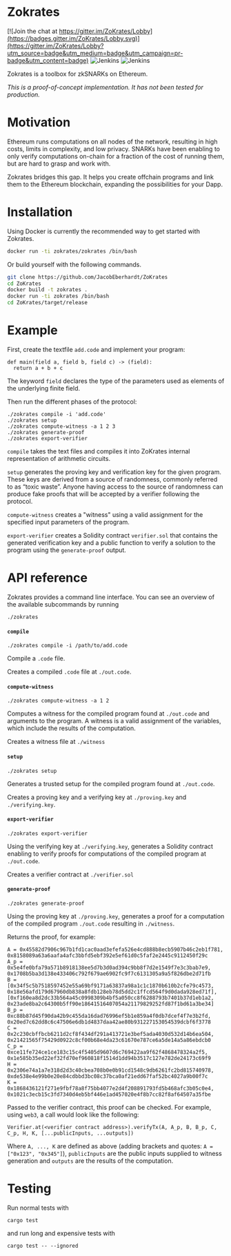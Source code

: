 # Zokrates

[![Join the chat at https://gitter.im/ZoKrates/Lobby](https://badges.gitter.im/ZoKrates/Lobby.svg)](https://gitter.im/ZoKrates/Lobby?utm_source=badge&utm_medium=badge&utm_campaign=pr-badge&utm_content=badge)
![Jenkins](https://img.shields.io/jenkins/s/https/jenkins.kyroy.com/job/ZoKrates/job/master.svg?label=master)
![Jenkins](https://img.shields.io/jenkins/s/https/jenkins.kyroy.com/job/ZoKrates/job/develop.svg?label=develop)


Zokrates is a toolbox for zkSNARKs on Ethereum.

_This is a proof-of-concept implementation. It has not been tested for production._

# Motivation

Ethereum runs computations on all nodes of the network, resulting in high costs, limits in complexity, and low privacy.
SNARKs have been enabling to only verify computations on-chain for a fraction of the cost of running them, but are hard to grasp and work with.

Zokrates bridges this gap. It helps you create offchain programs and link them to the Ethereum blockchain, expanding the possibilities for your Dapp.

# Installation

Using Docker is currently the recommended way to get started with Zokrates.

```bash
docker run -ti zokrates/zokrates /bin/bash
```
Or build yourself with the following commands.
```bash
git clone https://github.com/JacobEberhardt/ZoKrates
cd ZoKrates
docker build -t zokrates .
docker run -ti zokrates /bin/bash
cd ZoKrates/target/release
```


# Example

First, create the textfile `add.code` and implement your program:
```
def main(field a, field b, field c) -> (field):
  return a + b + c
```
The keyword `field` declares the type of the parameters used as elements of the underlying finite field.

Then run the different phases of the protocol:
```
./zokrates compile -i 'add.code'
./zokrates setup
./zokrates compute-witness -a 1 2 3
./zokrates generate-proof
./zokrates export-verifier
```
`compile` takes the text files and compiles it into  ZoKrates internal representation of arithmetic circuits.

 `setup` generates the proving key and verification key for the given program. These keys are derived from a source of randomness, commonly referred to as “toxic waste”. Anyone having access to the source of randomness can produce fake proofs that will be accepted by a verifier following the protocol.

`compute-witness` creates a "witness" using a valid assignment for the specified input parameters of the program.

`export-verifier` creates a Solidity contract `verifier.sol` that contains the generated verification key and a public function to verify a solution to the program using the `generate-proof` output.


# API reference

Zokrates provides a command line interface.
You can see an overview of the available subcommands by running

```
./zokrates
```

#### `compile`
```
./zokrates compile -i /path/to/add.code
```

Compile a `.code` file.

Creates a compiled `.code` file at `./out.code`.

#### `compute-witness`
```
./zokrates compute-witness -a 1 2
```

Computes a witness for the compiled program found at `./out.code` and arguments to the program.
A witness is a valid assignment of the variables, which include the results of the computation.

Creates a witness file at `./witness`

#### `setup`
```
./zokrates setup
```

Generates a trusted setup for the compiled program found at `./out.code`.

Creates a proving key and a verifying key at `./proving.key` and `./verifying.key`.

#### `export-verifier`
```
./zokrates export-verifier
```

Using the verifying key at `./verifying.key`, generates a Solidity contract enabling to verify proofs for computations of the compiled program at `./out.code`.

Creates a verifier contract at `./verifier.sol`

#### `generate-proof`
```
./zokrates generate-proof
```

Using the proving key at `./proving.key`, generates a proof for a computation of the compiled program `./out.code` resulting in `./witness`.

Returns the proof, for example:
```
A = 0x45582d7906c967b1fd1cac0aad3efefa526e4cd888b8ecb5907b46c2eb1f781, 0x8158089a63a6aafa4afc3bbfd5ebf392e5ef61d0c5faf2e2445c9112450f29c
A_p = 0x5e4fe0bfa79a571b8918138ee5d7b3d0ad394c9bb8f7d2e1549f7e3c3bab7e9, 0x1708b5ba3d138e433406c792f679ae6902fc9f7c6131305a9a5f826dbe2d71fb
B = [0x34f5c5b7518597452e55a69bf9171a63837a98a1c1c1870b610b2cfe79c4573, 0x18e56afd179d67960db838a8fdb128eb78d5dd2c1ffcd564f9d0dada928ed71f], [0xf160ea8d2dc33b564a45c0998309b4bf5a050cc8f6288793b7401b37d1eb1a2, 0x23ade8ba2c64300b5ff90e18641516407054a21179829252fd87f1bd61a3be34]
B_p = 0xc88b87d45f90da42b9c455da16dad76996ef5b1e859a4f0db7dcef4f7e3b2fd, 0x20ed7c62dd8c6c47506e6db1d4837daa42ae80b931227153054539dcbf6f3778
C = 0x2c230cbffbcb6211d2cf8f434df291a413721e3bef5ada4030d532d14b6ea504, 0x21421565f75429d0922c8cf00b68e4da23c61670e787ce6a5de14a5a86ebdcb0
C_p = 0xce11fe724ce1ce183c15c4f5405d9607d6c769422aa9f62f4868478324a2f5, 0x1e585b35ed22ef32fd70ef960818f1514d1dd94b3517c127e782de24173c69f9
H = 0x2306e74a1a7e318d2d3c40cbea708b0e0b91cd1548c9db6261fc2bd815740978, 0xde538e4e99b0e20e84cdbbd3bc08c37bca0af21edd67faf52bc4027a9b00f7c
K = 0x1868436121f271e9fbf78a8f75bb4077e2d4f208891793fd5b468afc3b05c0e4, 0x1021c3ecb15c3fd7340d4eb5bf446e1ad457020e4f8b7cc82f8af64507a35fbe
```

Passed to the verifier contract, this proof can be checked.
For example, using `web3`, a call would look like the following:
```
Verifier.at(<verifier contract address>).verifyTx(A, A_p, B, B_p, C, C_p, H, K, [...publicInputs, ...outputs])
```

Where `A, ..., K` are defined as above (adding brackets and quotes: `A = ["0x123", "0x345"]`), `publicInputs` are the public inputs supplied to witness generation and `outputs` are the results of the computation.

# Testing

Run normal tests with
```
cargo test
```
and run long and expensive tests with
```
cargo test -- --ignored
```
